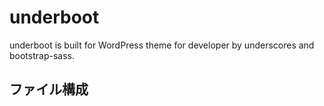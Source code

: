 # underboot
underboot is built for WordPress theme for developer by underscores and bootstrap-sass.

## ファイル構成


